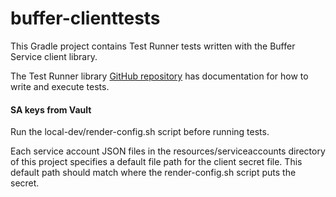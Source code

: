 # buffer-clienttests
This Gradle project contains Test Runner tests written with the Buffer Service client library.

The Test Runner library [GitHub repository](https://github.com/DataBiosphere/terra-test-runner) has documentation for
how to write and execute tests.

#### SA keys from Vault
Run the local-dev/render-config.sh script before running tests.

Each service account JSON files in the resources/serviceaccounts directory of this project specifies a default file
path for the client secret file. This default path should match where the render-config.sh script puts the secret.
